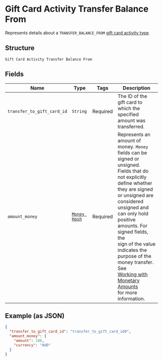 
# Gift Card Activity Transfer Balance From

Represents details about a `TRANSFER_BALANCE_FROM` [gift card activity type](../../doc/models/gift-card-activity-type.md).

## Structure

`Gift Card Activity Transfer Balance From`

## Fields

| Name | Type | Tags | Description |
|  --- | --- | --- | --- |
| `transfer_to_gift_card_id` | `String` | Required | The ID of the gift card to which the specified amount was transferred. |
| `amount_money` | [`Money Hash`](../../doc/models/money.md) | Required | Represents an amount of money. `Money` fields can be signed or unsigned.<br>Fields that do not explicitly define whether they are signed or unsigned are<br>considered unsigned and can only hold positive amounts. For signed fields, the<br>sign of the value indicates the purpose of the money transfer. See<br>[Working with Monetary Amounts](https://developer.squareup.com/docs/build-basics/working-with-monetary-amounts)<br>for more information. |

## Example (as JSON)

```json
{
  "transfer_to_gift_card_id": "transfer_to_gift_card_id0",
  "amount_money": {
    "amount": 186,
    "currency": "AUD"
  }
}
```

